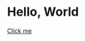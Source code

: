 <html>

<head>

<body>
    <h1>
        Hello, World
    </h1>
<a href="/Tup100.md">Click me</a>


</body>
</head>

</html>